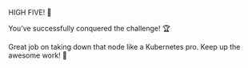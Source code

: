 HIGH FIVE! 🎉

You’ve successfully conquered the challenge! 🏆

Great job on taking down that node like a Kubernetes pro. Keep up the awesome work! 🙌